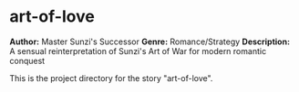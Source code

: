 # art-of-love

**Author:** Master Sunzi's Successor
**Genre:** Romance/Strategy
**Description:** A sensual reinterpretation of Sunzi's Art of War for modern romantic conquest

This is the project directory for the story "art-of-love".

